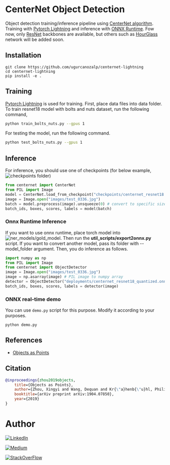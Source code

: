 
# CenterNet Object Detection
Object detection training/inference pipeline using [CenterNet algorithm](https://arxiv.org/pdf/1904.07850). Training with [Pytorch Lightning](https://www.pytorchlightning.ai/) and inference with [ONNX Runtime](https://www.onnxruntime.ai/). Fow now, only [ResNet](https://arxiv.org/pdf/1512.03385) backbones are available, but others such as [HourGlass](https://arxiv.org/abs/1603.06937) network will be added soon.

## Installation
```
git clone https://github.com/ugurcanozalp/centernet-lightning
cd centernet-lightning
pip install -e .
```
## Training
[Pytorch Lightning](https://www.pytorchlightning.ai/) is used for training. First, place data files into data folder. To train resnet18 model with bolts and nuts dataset, run the following command,
```bash
python train_bolts_nuts.py --gpus 1
```
For testing the model, run the following command.
```bash
python test_bolts_nuts.py --gpus 1
```

## Inference
For inference, you should use one of checkpoints (for below example, 
![checkpoints](/checkpoints) folder)
```python
from centernet import CenterNet
from PIL import Image
model = CenterNet.load_from_checkpoint("checkpoints/centernet_resnet18.pt.ckpt") # Load pretrained model.
image = Image.open("images/test_0336.jpg") 
batch = model.preprocess(image).unsqueeze(0) # convert to specific size and torch tensor, add batch dimension
batch_ids, boxes, scores, labels = model(batch)
```

### Onnx Runtime Inference
If you want to use onnx runtime, place torch model into ![ner_models/gold_model](/ner_models/gold_model). Then run the **util_scripts/export2onnx.py** script. If you want to convert another model, pass its folder with --model_folder argument. Then, you do inference as follows.

```python
import numpy as np
from PIL import Image
from centernet import ObjectDetector
image = Image.open("images/test_0336.jpg") 
image = np.asarray(image) # PIL image to numpy array
detector = ObjectDetector("deployments/centernet_resnet18_quantized.onnx")
batch_ids, boxes, scores, labels = detector(image)
```

### ONNX real-time demo
You can use `demo.py` script for this purpose. Modify it according to your purposes.

```
python demo.py
```

## References
- [Objects as Points](https://arxiv.org/pdf/1911.02116.pdf)

## Citation

```bibtex
@inproceedings{zhou2019objects,
    title={Objects as Points},
    author={Zhou, Xingyi and Wang, Dequan and Kr{\"a}henb{\"u}hl, Philipp},
    booktitle={arXiv preprint arXiv:1904.07850},
    year={2019}
}
```

# Author

[![LinkedIn](https://img.shields.io/badge/LinkedIn-0077B5?style=for-the-badge&logo=linkedin&logoColor=white)](https://www.linkedin.com/in/ugurcanozalp/)

[![Medium](https://img.shields.io/badge/Medium-12100E?style=for-the-badge&logo=medium&logoColor=white)](https://medium.com/@ugurcanozalp)

[![StackOverFlow](https://img.shields.io/badge/Stack_Overflow-FE7A16?style=for-the-badge&logo=stack-overflow&logoColor=white)](https://stackoverflow.com/users/11985314/u%c4%9fur-can-%c3%96zalp)
